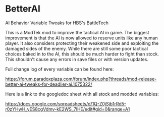# BetterAI

AI Behavior Variable Tweaks for HBS's BattleTech

This is a ModTek mod to improve the tactical AI in game.  The biggest improvement is that the AI is now allowed to reserve units like any human player.  It also considers protecting their weakened side and exploiting the damaged sides of the enemy.  While there are still some poor tactical choices baked in to the AI, this should be much harder to fight than stock.  This shouldn't cause any errors in save files or with version updates.

Full change log of every variable can be found here:

https://forum.paradoxplaza.com/forum/index.php?threads/mod-release-better-ai-tweaks-for-deadlier-ai.1075322/

Here is a link to the googledoc sheet with all stock and modded variables:

https://docs.google.com/spreadsheets/d/1Q-Z0jSjb1rRd5-r0zYHwH_yES8cgVdmv-kE2WS_7lHE/edit#gid=0&range=A1